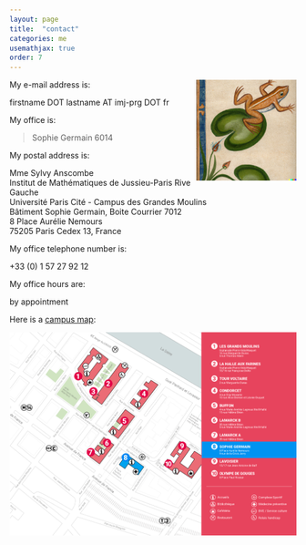 ```yaml
---
layout: page
title:  "contact"
categories: me
usemathjax: true
order: 7
---
```


<img src="/IMAGES/AI_IMAGES/frog2.png" width="35%" style="float:right;">

My e-mail address is:

>
firstname DOT lastname AT imj-prg DOT fr

My office is:

> Sophie Germain 6014

My postal address is:

>
Mme Sylvy Anscombe<br>
Institut de Mathématiques de Jussieu-Paris Rive Gauche<br>
Université Paris Cité - Campus des Grandes Moulins<br>
Bâtiment Sophie Germain, Boite Courrier 7012<br>
8 Place Aurélie Nemours<br>
75205 Paris Cedex 13, France

My office telephone number is:

>
+33 (0) 1 57 27 92 12

My office hours are:

>
by appointment

Here is a [campus map][campus map]:

<a href="https://u-paris.fr/wp-content/uploads/2022/09/PlanB5_PRG_0922.pdf"><img src="/IMAGES/plan_campus.png"></a>

[campus map]: /IMAGES/plan_campus.png
